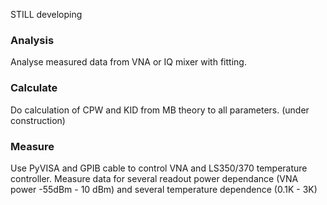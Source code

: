 STILL developing
### Analysis
Analyse measured data from VNA or IQ mixer with fitting.

### Calculate
Do calculation of CPW and KID from MB theory to all parameters. (under construction)

### Measure
Use PyVISA and GPIB cable to control VNA and LS350/370 temperature controller.
Measure data for several readout power dependance (VNA power -55dBm - 10 dBm) and several temperature dependence (0.1K - 3K)
